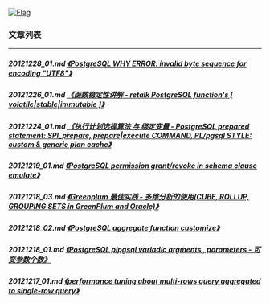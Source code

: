 <a rel=nofollow href=http://info.flagcounter.com/h9V1  ><img src=http://s03.flagcounter.com/count/h9V1/bg_FFFFFF/txt_000000/border_CCCCCC/columns_2/maxflags_12/viewers_0/labels_0/pageviews_0/flags_0/  alt=Flag Counter  border=0  ></a>
### 文章列表  
----  
##### 20121228_01.md   [《PostgreSQL WHY ERROR: invalid byte sequence for encoding "UTF8"》](20121228_01.md)  
##### 20121226_01.md   [《函数稳定性讲解 - retalk PostgreSQL function's [ volatile|stable|immutable ]》](20121226_01.md)  
##### 20121224_01.md   [《执行计划选择算法 与 绑定变量 - PostgreSQL prepared statement: SPI_prepare, prepare|execute COMMAND, PL/pgsql STYLE: custom & generic plan cache》](20121224_01.md)  
##### 20121219_01.md   [《PostgreSQL permission grant/revoke in schema clause emulate》](20121219_01.md)  
##### 20121218_03.md   [《Greenplum 最佳实践 - 多维分析的使用(CUBE, ROLLUP, GROUPING SETS in GreenPlum and Oracle)》](20121218_03.md)  
##### 20121218_02.md   [《PostgreSQL aggregate function customize》](20121218_02.md)  
##### 20121218_01.md   [《PostgreSQL plpgsql variadic argments , parameters - 可变参数个数》](20121218_01.md)  
##### 20121217_01.md   [《performance tuning about multi-rows query aggregated to single-row query》](20121217_01.md)  
